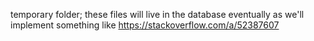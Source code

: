 temporary folder; these files will live in the database eventually as we'll implement something like https://stackoverflow.com/a/52387607
